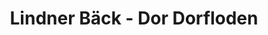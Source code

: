 ---
title: "Lindner Bäck - Dor Dorfloden"
url: /zwoenitz/lindner-baeck-dor-dorfloden/
shop: Lebensmittel
---